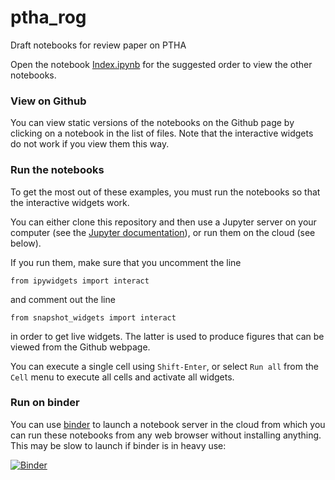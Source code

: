 # ptha_rog
Draft notebooks for review paper on PTHA

Open the notebook [Index.ipynb](Index.ipynb) 
for the suggested order to view the other notebooks.

### View on Github

You can view static versions of the notebooks on the Github page by clicking
on a notebook in the list of files.  Note that the interactive widgets do not
work if you view them this way.

### Run the notebooks

To get the most out of these examples, you must run the notebooks so that the
interactive widgets work.  

You can either clone this repository and then use a Jupyter server
on your computer (see the [Jupyter documentation](http://jupyter.org/)),
or run them on the cloud (see below).

If you run them, make sure that you uncomment the line

    from ipywidgets import interact

and comment out the line

    from snapshot_widgets import interact

in order to get live widgets. The latter is used to produce figures that can be viewed from the Github webpage.

You can execute a single cell using `Shift-Enter`, or select `Run all` from the `Cell` menu to execute all cells and activate all widgets.

### Run on binder

You can use [binder](http://mybinder.org) to launch a notebook server in the
cloud from which you can run these notebooks from any web browser without
installing anything.  This may be slow to launch if binder is in heavy use:

[![Binder](http://mybinder.org/badge.svg)](http://mybinder.org:/repo/rjleveque/ptha_rog)
